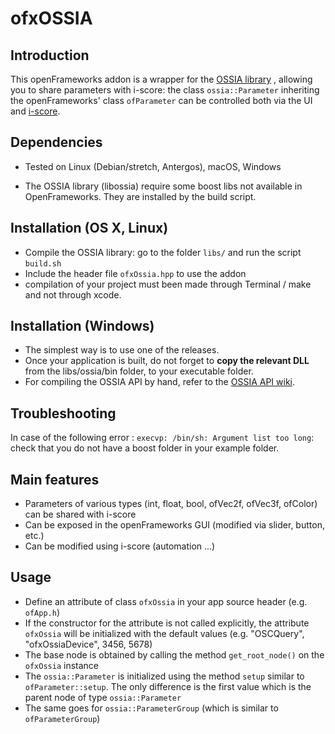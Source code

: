 # ofxOSSIA

## Introduction

This openFrameworks addon is a wrapper for the [OSSIA library](https://github.com/OSSIA/libossia) , 
allowing you to share parameters with i-score: the class `ossia::Parameter` 
inheriting the openFrameworks' class `ofParameter` can be controlled both via the UI and [i-score](http://www.i-score.org).

## Dependencies 

* Tested on Linux (Debian/stretch, Antergos), macOS, Windows

* The OSSIA library (libossia) require some boost libs not available in OpenFrameworks. They are installed by the build script.
    
## Installation (OS X, Linux) 

* Compile the OSSIA library: go to the folder `libs/` and run the script `build.sh`
* Include the header file `ofxOssia.hpp` to use the addon
* compilation of your project must been made through Terminal / make and not through xcode.

## Installation (Windows)

* The simplest way is to use one of the releases.
* Once your application is built, do not forget to **copy the relevant DLL** from the libs/ossia/bin folder, to your executable folder.
* For compiling the OSSIA API by hand, refer to the [OSSIA API wiki](https://github.com/OSSIA/API/wiki).
## Troubleshooting

In case of the following error : `execvp: /bin/sh: Argument list too long`: check that you do not have a boost folder in your example folder.

## Main features

* Parameters of various types (int, float, bool, ofVec2f, ofVec3f, ofColor) can be shared with i-score
* Can be exposed in the openFrameworks GUI (modified via slider, button, etc.)
* Can be modified using i-score (automation ...)

## Usage

* Define an attribute of class `ofxOssia` in your app source header (e.g. `ofApp.h`)
* If the constructor for the attribute is not called explicitly, the attribute `ofxOssia` will be initialized with the default values (e.g. "OSCQuery", "ofxOssiaDevice", 3456, 5678)
* The base node is obtained by calling the method `get_root_node()` on the `ofxOssia` instance
* The `ossia::Parameter` is initialized using the method `setup` similar to `ofParameter::setup`. The only difference is the first value which is the parent node of type `ossia::Parameter`
* The same goes for  `ossia::ParameterGroup` (which is similar to `ofParameterGroup`)
